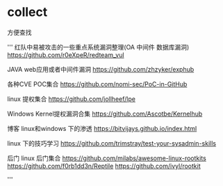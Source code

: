 # collect
方便查找

'''
红队中易被攻击的一些重点系统漏洞整理(OA 中间件 数据库漏洞)
https://github.com/r0eXpeR/redteam_vul

JAVA web应用或者中间件漏洞
https://github.com/zhzyker/exphub

各种CVE POC集合
https://github.com/nomi-sec/PoC-in-GitHub

linux 提权集合
https://github.com/jollheef/lpe

Windows Kernel提权漏洞合集
https://github.com/Ascotbe/Kernelhub

博客
linux和windows 下的渗透
https://bitvijays.github.io/index.html  

linux 下的技巧学习
https://github.com/trimstray/test-your-sysadmin-skills


后门
linux 后门集合
https://github.com/milabs/awesome-linux-rootkits
https://github.com/f0rb1dd3n/Reptile
https://github.com/ivyl/rootkit




'''
